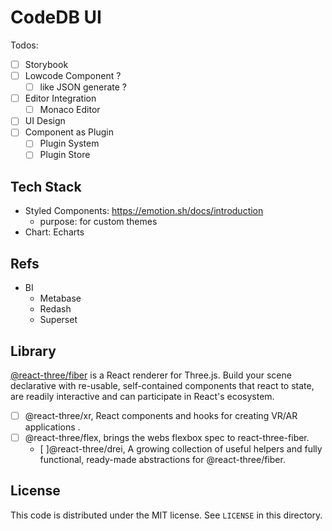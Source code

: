 # CodeDB UI

Todos:

- [ ] Storybook
- [ ] Lowcode Component ?
  - [ ] like JSON generate ?
- [ ] Editor Integration
  - [ ] Monaco Editor
- [ ] UI Design
- [ ] Component as Plugin
  - [ ] Plugin System
  - [ ] Plugin Store

## Tech Stack

- Styled Components: https://emotion.sh/docs/introduction
  - purpose: for custom themes
- Chart: Echarts

## Refs

- BI
  - Metabase
  - Redash
  - Superset

## Library

[@react-three/fiber](https://github.com/pmndrs/react-three-fiber) is a React renderer for Three.js. Build your scene
declarative with re-usable, self-contained components that react to state, are readily interactive and can participate
in React's ecosystem.

- [ ] @react-three/xr, React components and hooks for creating VR/AR applications .
- [ ] @react-three/flex, brings the webs flexbox spec to react-three-fiber.
  - [ ]@react-three/drei, A growing collection of useful helpers and fully functional, ready-made abstractions for
    @react-three/fiber.

## License

This code is distributed under the MIT license. See `LICENSE` in this directory.
